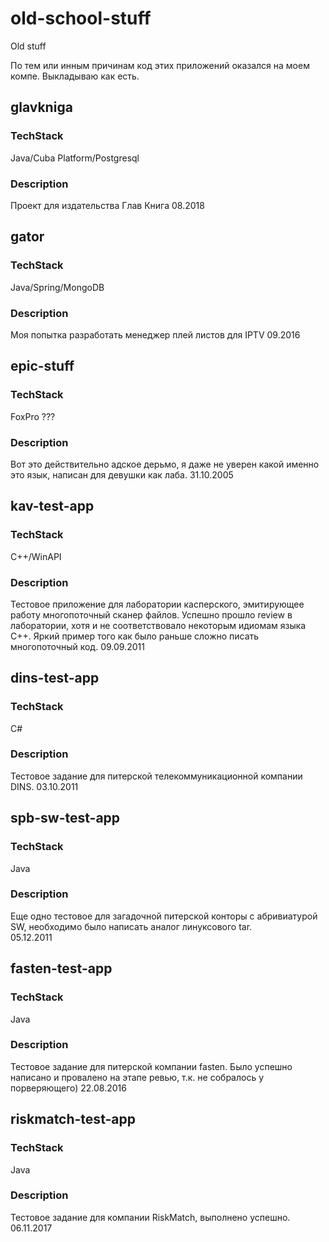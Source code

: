 # old-school-stuff
Old stuff

По тем или инным причинам код этих приложений оказался на моем компе. Выкладываю как есть.

## glavkniga
### TechStack
  Java/Cuba Platform/Postgresql
### Description 
 Проект для издательства Глав Книга
 08.2018
 
## gator
### TechStack
  Java/Spring/MongoDB
### Description 
 Моя попытка разработать менеджер плей листов для IPTV
 09.2016
 
## epic-stuff
### TechStack
  FoxPro ???
### Description 
 Вот это действительно адское дерьмо, я даже не уверен какой именно это язык, написан для девушки как лаба.
 31.10.2005

## kav-test-app
### TechStack
  С++/WinAPI
### Description 
 Тестовое приложение для лаборатории касперского, эмитирующее работу многопоточный сканер файлов. Успешно прошло review в лаборатории, хотя и не соответствовало некоторым идиомам языка С++. 
 Яркий пример того как было раньше сложно писать многопоточный код.
 09.09.2011
 
## dins-test-app
### TechStack
  С#
### Description 
 Тестовое задание для питерской телекоммуникационной компании DINS. 
 03.10.2011
 
## spb-sw-test-app
### TechStack
  Java
### Description 
 Еще одно тестовое для загадочной питерской конторы с абривиатурой SW, необходимо было написать аналог линуксового tar.  
 05.12.2011
 
## fasten-test-app
### TechStack
  Java
### Description 
 Тестовое задание для питерской компании fasten. Было успешно написано и провалено на этапе ревью, т.к. не собралось у порверяющего)
 22.08.2016
 
## riskmatch-test-app
### TechStack
  Java
### Description 
 Тестовое задание для компании RiskMatch, выполнено успешно.
 06.11.2017
